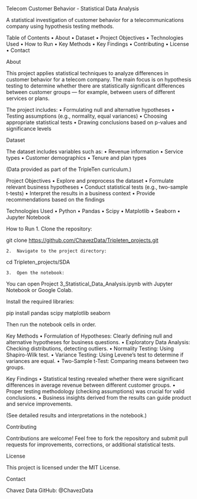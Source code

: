 Telecom Customer Behavior - Statistical Data Analysis

A statistical investigation of customer behavior for a telecommunications company using hypothesis testing methods.

Table of Contents
	•	About
	•	Dataset
	•	Project Objectives
	•	Technologies Used
	•	How to Run
	•	Key Methods
	•	Key Findings
	•	Contributing
	•	License
	•	Contact

About

This project applies statistical techniques to analyze differences in customer behavior for a telecom company.
The main focus is on hypothesis testing to determine whether there are statistically significant differences between customer groups — for example, between users of different services or plans.

The project includes:
	•	Formulating null and alternative hypotheses
	•	Testing assumptions (e.g., normality, equal variances)
	•	Choosing appropriate statistical tests
	•	Drawing conclusions based on p-values and significance levels

Dataset

The dataset includes variables such as:
	•	Revenue information
	•	Service types
	•	Customer demographics
	•	Tenure and plan types

(Data provided as part of the TripleTen curriculum.)

Project Objectives
	•	Explore and preprocess the dataset
	•	Formulate relevant business hypotheses
	•	Conduct statistical tests (e.g., two-sample t-tests)
	•	Interpret the results in a business context
	•	Provide recommendations based on the findings

Technologies Used
	•	Python
	•	Pandas
	•	Scipy
	•	Matplotlib
	•	Seaborn
	•	Jupyter Notebook

How to Run
	1.	Clone the repository:

git clone https://github.com/ChavezData/Tripleten_projects.git

	2.	Navigate to the project directory:

cd Tripleten_projects/SDA

	3.	Open the notebook:

You can open Project 3_Statistical_Data_Analysis.ipynb with Jupyter Notebook or Google Colab.

Install the required libraries:

pip install pandas scipy matplotlib seaborn

Then run the notebook cells in order.

Key Methods
	•	Formulation of Hypotheses: Clearly defining null and alternative hypotheses for business questions.
	•	Exploratory Data Analysis: Checking distributions, detecting outliers.
	•	Normality Testing: Using Shapiro-Wilk test.
	•	Variance Testing: Using Levene’s test to determine if variances are equal.
	•	Two-Sample t-Test: Comparing means between two groups.

Key Findings
	•	Statistical testing revealed whether there were significant differences in average revenue between different customer groups.
	•	Proper testing methodology (checking assumptions) was crucial for valid conclusions.
	•	Business insights derived from the results can guide product and service improvements.

(See detailed results and interpretations in the notebook.)

Contributing

Contributions are welcome!
Feel free to fork the repository and submit pull requests for improvements, corrections, or additional statistical tests.

License

This project is licensed under the MIT License.

Contact

Chavez Data
GitHub: @ChavezData
